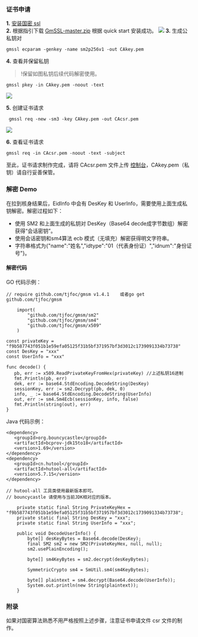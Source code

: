 ### 证书申请
**1.** [安装国密 ssl](https://github.com/guanzhi/GmSSL)  
**2.** 根据指引下载 [GmSSL-master.zip](https://github.com/guanzhi/GmSSL/archive/master.zip) 根据 quick start 安装成功。
![](https://qcloudimg.tencent-cloud.cn/raw/0bf65124d94d0f801d358a4c0ede950e.png)
**3.** 生成公私钥对
```
gmssl ecparam -genkey -name sm2p256v1 -out CAkey.pem
```
**4.** 查看并保留私钥
>!保留如图私钥后续代码解密使用。

``` 
gmssl pkey -in CAkey.pem -noout -text
```
![](https://qcloudimg.tencent-cloud.cn/raw/81101ad201da6536e2713db3a9886ab9.png)

**5.** 创建证书请求
```
 gmssl req -new -sm3 -key CAkey.pem -out CAcsr.pem
```

![](https://qcloudimg.tencent-cloud.cn/raw/a8e154f274fdfe6fabf376cda7028959.png)

**6.** 查看证书请求
```
gmssl req -in CAcsr.pem -noout -text -subject
```
至此，证书请求制作完成，请将 CAcsr.pem 文件上传 [控制台](https://console.cloud.tencent.com/faceid/access?tab=eid)，CAkey.pem（私钥）请自行妥善保管。

### 解密 Demo
在拉到核身结果后，EidInfo 中会有 DesKey 和 UserInfo，需要使用上面生成私钥解密。解密过程如下：
- 使用 SM2 和上面生成的私钥对 DesKey（Base64 decde成字节数组）解密获得“会话密钥”。
- 使用会话密钥和sm4算法 ecb 模式（无填充）解密获得明文字符串。
- 字符串格式为{"name":"姓名","idtype":"01（代表身份证）","idnum":"身份证号"}。

#### 解密代码
GO 代码示例：
```
// require github.com/tjfoc/gmsm v1.4.1    或者go get github.com/tjfoc/gmsm

	import(
		"github.com/tjfoc/gmsm/sm2"
		"github.com/tjfoc/gmsm/sm4"
		"github.com/tjfoc/gmsm/x509"
	)
	
const privateKey = "f9b587743f051b1e59efa05125f31b5bf371957bf3d3012c1739091334b73738"
const DesKey = "xxx"
const UserInfo = "xxx"

func decode() {
   pb, err := x509.ReadPrivateKeyFromHex(privateKey) //上述私钥16进制
   fmt.Println(pb, err)
   dek, err := base64.StdEncoding.DecodeString(DesKey)
   sessionKey, err := sm2.Decrypt(pb, dek, 0)
   info, _ := base64.StdEncoding.DecodeString(UserInfo)
   out, err := sm4.Sm4Ecb(sessionKey, info, false)
   fmt.Println(string(out), err)
}
```

Java 代码示例：
```
<dependency>
   <groupId>org.bouncycastle</groupId>
   <artifactId>bcprov-jdk15to18</artifactId>
   <version>1.69</version>
</dependency>
<dependency>
   <groupId>cn.hutool</groupId>
   <artifactId>hutool-all</artifactId>
   <version>5.7.15</version>
</dependency> 

// hutool-all 工具类使用最新版本即可。
// bouncycastle 请使用与当前JDK相对应的版本。

    private static final String PrivateKeyHex = "f9b587743f051b1e59efa05125f31b5bf371957bf3d3012c1739091334b73738";
    private static final String DesKey = "xxx";
    private static final String UserInfo = "xxx";

    public void DecodeUserInfo() {
        byte[] desKeyBytes = Base64.decode(DesKey);
        final SM2 sm2 = new SM2(PrivateKeyHex, null, null);
        sm2.usePlainEncoding();

        byte[] sm4KeyBytes = sm2.decrypt(desKeyBytes);

        SymmetricCrypto sm4 = SmUtil.sm4(sm4KeyBytes);

        byte[] plaintext = sm4.decrypt(Base64.decode(UserInfo));
        System.out.println(new String(plaintext));
    }
```

### 附录
如果对国密算法熟悉不用严格按照上述步骤，注意证书申请文件 csr 文件的制作。


